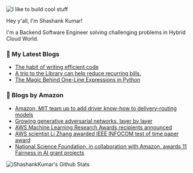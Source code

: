 ![I like to build cool stuff](https://res.cloudinary.com/dt8g3rhcy/image/upload/v1595929574/i_like_to_build_cool_shit._1_nzbwjh.png)

Hey y'all, I'm Shashank Kumar! 

I'm a Backend Software Engineer solving challenging problems in Hybrid Cloud World.

### 📕 My Latest Blogs
<!-- BLOG-POST-LIST:START -->
- [The habit of writing efficient code](https://medium.com/@ishashankkumar/the-habit-of-writing-efficient-code-153b05f04269?source=rss-d24dda280d5f------2)
- [A trip to the Library can help reduce recurring bills.](https://medium.com/swlh/a-trip-to-the-library-can-help-reduce-recurring-bills-23bca495cdf5?source=rss-d24dda280d5f------2)
- [The Magic Behind One-Line Expressions in Python](https://medium.com/swlh/the-magic-behind-one-line-expressions-in-python-816c10180c5c?source=rss-d24dda280d5f------2)
<!-- BLOG-POST-LIST:END -->

### 📕 Blogs by Amazon
<!-- AMAZON-BLOG-POST-LIST:START -->
- [Amazon, MIT team up to add driver know-how to delivery-routing models](https://www.amazon.science/blog/amazon-mit-team-up-to-add-driver-know-how-to-delivery-routing-models)
- [Growing generative adversarial networks, layer by layer](https://www.amazon.science/blog/growing-generative-adversarial-networks-layer-by-layer)
- [AWS Machine Learning Research Awards recipients announced](https://www.amazon.science/research-awards/program-updates/aws-machine-learning-research-awards-recipients-announced)
- [AWS scientist Li Zhang awarded IEEE INFOCOM test of time paper award](https://www.amazon.science/latest-news/aws-scientist-li-zhang-awarded-ieee-infocom-test-of-time-paper-award)
- [National Science Foundation, in collaboration with Amazon, awards 11 Fairness in AI grant projects](https://www.amazon.science/academic-engagements/national-science-foundation-in-collaboration-with-amazon-awards-11-fairness-in-ai-grant-projects)
<!-- AMAZON-BLOG-POST-LIST:END -->



<img align="center" alt="iShashankKumar's Github Stats" src="https://github-readme-stats.vercel.app/api?username=ishashankkumar&show_icons=true&hide_border=true" />

